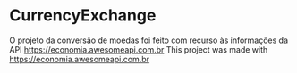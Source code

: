 # CurrencyExchange

O projeto da conversão de moedas foi feito com recurso às informações da API https://economia.awesomeapi.com.br
This project was made with https://economia.awesomeapi.com.br
